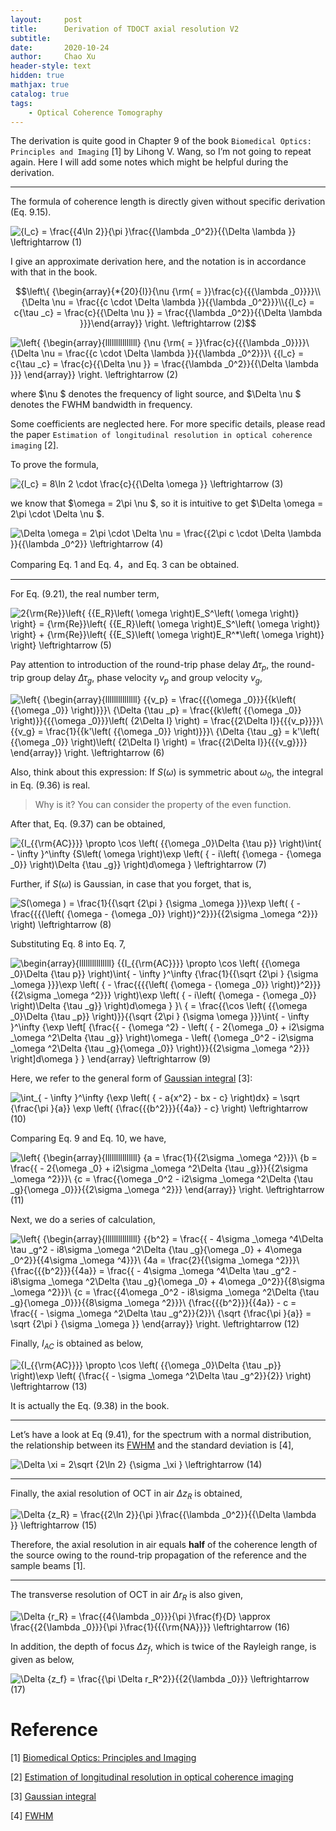 ```yaml
---
layout:     post
title:      Derivation of TDOCT axial resolution V2
subtitle:   
date:       2020-10-24
author:     Chao Xu
header-style: text
hidden: true 
mathjax: true
catalog: true
tags:
    - Optical Coherence Tomography
---
```


The derivation is quite good in Chapter 9 of the book `Biomedical Optics: Principles and Imaging` [1] by Lihong V. Wang,  so I’m not going to repeat again. Here I will add some notes which might be helpful during the derivation. 

------

The formula of coherence length is directly given without specific derivation (Eq. 9.15). 

![{l_c} = \frac{{4\ln 2}}{\pi }\frac{{\lambda _0^2}}{{\Delta \lambda }} \leftrightarrow (1)](http://chart.apis.google.com/chart?cht=tx&chs=1x0&chf=bg,s,FFFFFF00&chco=000000&chl=%7Bl_c%7D%20%3D%20%5Cfrac%7B%7B4%5Cln%202%7D%7D%7B%5Cpi%20%7D%5Cfrac%7B%7B%5Clambda%20_0%5E2%7D%7D%7B%7B%5CDelta%20%5Clambda%20%7D%7D%20%5Cleftrightarrow%20%281%29)

I give an approximate derivation here, and the notation is in accordance with that in the book.

$$\left\{ {\begin{array}{*{20}{l}}{\nu {\rm{ = }}\frac{c}{{{\lambda _0}}}}\\{\Delta \nu  = \frac{{c \cdot \Delta \lambda }}{{\lambda _0^2}}}\\{{l_c} = c{\tau _c} = \frac{c}{{\Delta \nu }} = \frac{{\lambda _0^2}}{{\Delta \lambda }}}\end{array}} \right. \leftrightarrow (2)$$

![\left\{ {\begin{array}{lllllllllllllll} {\nu {\rm{ = }}\frac{c}{{{\lambda _0}}}}\\ {\Delta \nu  = \frac{{c \cdot \Delta \lambda }}{{\lambda _0^2}}}\\ {{l_c} = c{\tau _c} = \frac{c}{{\Delta \nu }} = \frac{{\lambda _0^2}}{{\Delta \lambda }}} \end{array}} \right. \leftrightarrow (2)](http://chart.apis.google.com/chart?cht=tx&chs=1x0&chf=bg,s,FFFFFF00&chco=000000&chl=%5Cleft%5C%7B%20%7B%5Cbegin%7Barray%7D%7Blllllllllllllll%7D%0A%7B%5Cnu%20%7B%5Crm%7B%20%3D%20%7D%7D%5Cfrac%7Bc%7D%7B%7B%7B%5Clambda%20_0%7D%7D%7D%7D%5C%5C%0A%7B%5CDelta%20%5Cnu%20%20%3D%20%5Cfrac%7B%7Bc%20%5Ccdot%20%5CDelta%20%5Clambda%20%7D%7D%7B%7B%5Clambda%20_0%5E2%7D%7D%7D%5C%5C%0A%7B%7Bl_c%7D%20%3D%20c%7B%5Ctau%20_c%7D%20%3D%20%5Cfrac%7Bc%7D%7B%7B%5CDelta%20%5Cnu%20%7D%7D%20%3D%20%5Cfrac%7B%7B%5Clambda%20_0%5E2%7D%7D%7B%7B%5CDelta%20%5Clambda%20%7D%7D%7D%0A%5Cend%7Barray%7D%7D%20%5Cright.%20%5Cleftrightarrow%20%282%29)

where $\nu $ denotes the frequency of light source, and $\Delta \nu $ denotes the FWHM bandwidth in frequency.

Some coefficients are neglected here. For more specific details, please read the paper `Estimation of longitudinal resolution in optical coherence imaging` [2].

To prove the formula,

![{l_c} = 8\ln 2 \cdot \frac{c}{{\Delta \omega }} \leftrightarrow (3)](http://chart.apis.google.com/chart?cht=tx&chs=1x0&chf=bg,s,FFFFFF00&chco=000000&chl=%7Bl_c%7D%20%3D%208%5Cln%202%20%5Ccdot%20%5Cfrac%7Bc%7D%7B%7B%5CDelta%20%5Comega%20%7D%7D%20%5Cleftrightarrow%20%283%29)

  we know that  $\omega  = 2\pi \nu $, so it is intuitive to get $\Delta \omega  = 2\pi  \cdot \Delta \nu $. 

![\Delta \omega  = 2\pi  \cdot \Delta \nu  = \frac{{2\pi c \cdot \Delta \lambda }}{{\lambda _0^2}} \leftrightarrow (4)](http://chart.apis.google.com/chart?cht=tx&chs=1x0&chf=bg,s,FFFFFF00&chco=000000&chl=%5CDelta%20%5Comega%20%20%3D%202%5Cpi%20%20%5Ccdot%20%5CDelta%20%5Cnu%20%20%3D%20%5Cfrac%7B%7B2%5Cpi%20c%20%5Ccdot%20%5CDelta%20%5Clambda%20%7D%7D%7B%7B%5Clambda%20_0%5E2%7D%7D%20%5Cleftrightarrow%20%284%29)

 Comparing Eq. 1 and Eq. 4，and Eq. 3  can be obtained.

------

For Eq. (9.21),  the real number term,

![2{\rm{Re}}\left\{ {{E_R}\left( \omega  \right)E_S^*\left( \omega  \right)} \right\} = {\rm{Re}}\left\{ {{E_R}\left( \omega  \right)E_S^*\left( \omega  \right)} \right\} + {\rm{Re}}\left\{ {{E_S}\left( \omega  \right)E_R^*\left( \omega  \right)} \right\} \leftrightarrow (5)](http://chart.apis.google.com/chart?cht=tx&chs=1x0&chf=bg,s,FFFFFF00&chco=000000&chl=2%7B%5Crm%7BRe%7D%7D%5Cleft%5C%7B%20%7B%7BE_R%7D%5Cleft%28%20%5Comega%20%20%5Cright%29E_S%5E%2A%5Cleft%28%20%5Comega%20%20%5Cright%29%7D%20%5Cright%5C%7D%20%3D%20%7B%5Crm%7BRe%7D%7D%5Cleft%5C%7B%20%7B%7BE_R%7D%5Cleft%28%20%5Comega%20%20%5Cright%29E_S%5E%2A%5Cleft%28%20%5Comega%20%20%5Cright%29%7D%20%5Cright%5C%7D%20%2B%20%7B%5Crm%7BRe%7D%7D%5Cleft%5C%7B%20%7B%7BE_S%7D%5Cleft%28%20%5Comega%20%20%5Cright%29E_R%5E%2A%5Cleft%28%20%5Comega%20%20%5Cright%29%7D%20%5Cright%5C%7D%20%5Cleftrightarrow%20%285%29)

Pay attention to introduction of the round-trip phase delay $\Delta {\tau _p}$, the round-trip group delay $\Delta {\tau _g}$, phase velocity $v_p$ and group velocity $v_g$,

![\left\{ {\begin{array}{lllllllllllllll} {{v_p} = \frac{{{\omega _0}}}{{k\left( {{\omega _0}} \right)}}}\\ {\Delta {\tau _p} = \frac{{k\left( {{\omega _0}} \right)}}{{{\omega _0}}}\left( {2\Delta l} \right) = \frac{{2\Delta l}}{{{v_p}}}}\\ {{v_g} = \frac{1}{{k'\left( {{\omega _0}} \right)}}}\\ {\Delta {\tau _g} = k'\left( {{\omega _0}} \right)\left( {2\Delta l} \right) = \frac{{2\Delta l}}{{{v_g}}}} \end{array}} \right. \leftrightarrow (6)](http://chart.apis.google.com/chart?cht=tx&chs=1x0&chf=bg,s,FFFFFF00&chco=000000&chl=%5Cleft%5C%7B%20%7B%5Cbegin%7Barray%7D%7Blllllllllllllll%7D%0A%7B%7Bv_p%7D%20%3D%20%5Cfrac%7B%7B%7B%5Comega%20_0%7D%7D%7D%7B%7Bk%5Cleft%28%20%7B%7B%5Comega%20_0%7D%7D%20%5Cright%29%7D%7D%7D%5C%5C%0A%7B%5CDelta%20%7B%5Ctau%20_p%7D%20%3D%20%5Cfrac%7B%7Bk%5Cleft%28%20%7B%7B%5Comega%20_0%7D%7D%20%5Cright%29%7D%7D%7B%7B%7B%5Comega%20_0%7D%7D%7D%5Cleft%28%20%7B2%5CDelta%20l%7D%20%5Cright%29%20%3D%20%5Cfrac%7B%7B2%5CDelta%20l%7D%7D%7B%7B%7Bv_p%7D%7D%7D%7D%5C%5C%0A%7B%7Bv_g%7D%20%3D%20%5Cfrac%7B1%7D%7B%7Bk%27%5Cleft%28%20%7B%7B%5Comega%20_0%7D%7D%20%5Cright%29%7D%7D%7D%5C%5C%0A%7B%5CDelta%20%7B%5Ctau%20_g%7D%20%3D%20k%27%5Cleft%28%20%7B%7B%5Comega%20_0%7D%7D%20%5Cright%29%5Cleft%28%20%7B2%5CDelta%20l%7D%20%5Cright%29%20%3D%20%5Cfrac%7B%7B2%5CDelta%20l%7D%7D%7B%7B%7Bv_g%7D%7D%7D%7D%0A%5Cend%7Barray%7D%7D%20%5Cright.%20%5Cleftrightarrow%20%286%29)


Also, think about this expression: If $S\left( \omega  \right)$ is symmetric about ${\omega _0}$, the integral in Eq. (9.36) is real.

> Why is it? You can consider the property of the even function.

After that, Eq. (9.37) can be obtained,

![{I_{{\rm{AC}}}} \propto \cos \left( {{\omega _0}\Delta {\tau _p}} \right)\int_{ - \infty }^\infty  {S\left( \omega  \right)\exp \left( { - i\left( {\omega  - {\omega _0}} \right)\Delta {\tau _g}} \right)d\omega }  \leftrightarrow (7)](http://chart.apis.google.com/chart?cht=tx&chs=1x0&chf=bg,s,FFFFFF00&chco=000000&chl=%7BI_%7B%7B%5Crm%7BAC%7D%7D%7D%7D%20%5Cpropto%20%5Ccos%20%5Cleft%28%20%7B%7B%5Comega%20_0%7D%5CDelta%20%7B%5Ctau%20_p%7D%7D%20%5Cright%29%5Cint_%7B%20-%20%5Cinfty%20%7D%5E%5Cinfty%20%20%7BS%5Cleft%28%20%5Comega%20%20%5Cright%29%5Cexp%20%5Cleft%28%20%7B%20-%20i%5Cleft%28%20%7B%5Comega%20%20-%20%7B%5Comega%20_0%7D%7D%20%5Cright%29%5CDelta%20%7B%5Ctau%20_g%7D%7D%20%5Cright%29d%5Comega%20%7D%20%20%5Cleftrightarrow%20%287%29)

Further, if $S\left( \omega  \right)$ is Gaussian, in case that you forget, that is,

![S(\omega ) = \frac{1}{{\sqrt {2\pi } {\sigma _\omega }}}\exp \left( { - \frac{{{{\left( {\omega  - {\omega _0}} \right)}^2}}}{{2\sigma _\omega ^2}}} \right) \leftrightarrow (8)](http://chart.apis.google.com/chart?cht=tx&chs=1x0&chf=bg,s,FFFFFF00&chco=000000&chl=S%28%5Comega%20%29%20%3D%20%5Cfrac%7B1%7D%7B%7B%5Csqrt%20%7B2%5Cpi%20%7D%20%7B%5Csigma%20_%5Comega%20%7D%7D%7D%5Cexp%20%5Cleft%28%20%7B%20-%20%5Cfrac%7B%7B%7B%7B%5Cleft%28%20%7B%5Comega%20%20-%20%7B%5Comega%20_0%7D%7D%20%5Cright%29%7D%5E2%7D%7D%7D%7B%7B2%5Csigma%20_%5Comega%20%5E2%7D%7D%7D%20%5Cright%29%20%5Cleftrightarrow%20%288%29)

Substituting Eq. 8 into Eq. 7, 

![\begin{array}{lllllllllllllll} {{I_{{\rm{AC}}}} \propto \cos \left( {{\omega _0}\Delta {\tau _p}} \right)\int_{ - \infty }^\infty  {\frac{1}{{\sqrt {2\pi } {\sigma _\omega }}}\exp \left( { - \frac{{{{\left( {\omega  - {\omega _0}} \right)}^2}}}{{2\sigma _\omega ^2}}} \right)\exp \left( { - i\left( {\omega  - {\omega _0}} \right)\Delta {\tau _g}} \right)d\omega } }\\ { = \frac{{\cos \left( {{\omega _0}\Delta {\tau _p}} \right)}}{{\sqrt {2\pi } {\sigma _\omega }}}\int_{ - \infty }^\infty  {\exp \left[ {\frac{{ - {\omega ^2} - \left( { - 2{\omega _0} + i2\sigma _\omega ^2\Delta {\tau _g}} \right)\omega  - \left( {\omega _0^2 - i2\sigma _\omega ^2\Delta {\tau _g}{\omega _0}} \right)}}{{2\sigma _\omega ^2}}} \right]d\omega } } \end{array} \leftrightarrow (9)](http://chart.apis.google.com/chart?cht=tx&chs=1x0&chf=bg,s,FFFFFF00&chco=000000&chl=%5Cbegin%7Barray%7D%7Blllllllllllllll%7D%0A%7B%7BI_%7B%7B%5Crm%7BAC%7D%7D%7D%7D%20%5Cpropto%20%5Ccos%20%5Cleft%28%20%7B%7B%5Comega%20_0%7D%5CDelta%20%7B%5Ctau%20_p%7D%7D%20%5Cright%29%5Cint_%7B%20-%20%5Cinfty%20%7D%5E%5Cinfty%20%20%7B%5Cfrac%7B1%7D%7B%7B%5Csqrt%20%7B2%5Cpi%20%7D%20%7B%5Csigma%20_%5Comega%20%7D%7D%7D%5Cexp%20%5Cleft%28%20%7B%20-%20%5Cfrac%7B%7B%7B%7B%5Cleft%28%20%7B%5Comega%20%20-%20%7B%5Comega%20_0%7D%7D%20%5Cright%29%7D%5E2%7D%7D%7D%7B%7B2%5Csigma%20_%5Comega%20%5E2%7D%7D%7D%20%5Cright%29%5Cexp%20%5Cleft%28%20%7B%20-%20i%5Cleft%28%20%7B%5Comega%20%20-%20%7B%5Comega%20_0%7D%7D%20%5Cright%29%5CDelta%20%7B%5Ctau%20_g%7D%7D%20%5Cright%29d%5Comega%20%7D%20%7D%5C%5C%0A%7B%20%3D%20%5Cfrac%7B%7B%5Ccos%20%5Cleft%28%20%7B%7B%5Comega%20_0%7D%5CDelta%20%7B%5Ctau%20_p%7D%7D%20%5Cright%29%7D%7D%7B%7B%5Csqrt%20%7B2%5Cpi%20%7D%20%7B%5Csigma%20_%5Comega%20%7D%7D%7D%5Cint_%7B%20-%20%5Cinfty%20%7D%5E%5Cinfty%20%20%7B%5Cexp%20%5Cleft%5B%20%7B%5Cfrac%7B%7B%20-%20%7B%5Comega%20%5E2%7D%20-%20%5Cleft%28%20%7B%20-%202%7B%5Comega%20_0%7D%20%2B%20i2%5Csigma%20_%5Comega%20%5E2%5CDelta%20%7B%5Ctau%20_g%7D%7D%20%5Cright%29%5Comega%20%20-%20%5Cleft%28%20%7B%5Comega%20_0%5E2%20-%20i2%5Csigma%20_%5Comega%20%5E2%5CDelta%20%7B%5Ctau%20_g%7D%7B%5Comega%20_0%7D%7D%20%5Cright%29%7D%7D%7B%7B2%5Csigma%20_%5Comega%20%5E2%7D%7D%7D%20%5Cright%5Dd%5Comega%20%7D%20%7D%0A%5Cend%7Barray%7D%20%5Cleftrightarrow%20%289%29)

Here, we refer to the general form of [Gaussian integral](https://en.wikipedia.org/wiki/Gaussian_integral) [3]:

![\int_{ - \infty }^\infty  {\exp \left( { - a{x^2} - bx - c} \right)dx}  = \sqrt {\frac{\pi }{a}} \exp \left( {\frac{{{b^2}}}{{4a}} - c} \right) \leftrightarrow (10)](http://chart.apis.google.com/chart?cht=tx&chs=1x0&chf=bg,s,FFFFFF00&chco=000000&chl=%5Cint_%7B%20-%20%5Cinfty%20%7D%5E%5Cinfty%20%20%7B%5Cexp%20%5Cleft%28%20%7B%20-%20a%7Bx%5E2%7D%20-%20bx%20-%20c%7D%20%5Cright%29dx%7D%20%20%3D%20%5Csqrt%20%7B%5Cfrac%7B%5Cpi%20%7D%7Ba%7D%7D%20%5Cexp%20%5Cleft%28%20%7B%5Cfrac%7B%7B%7Bb%5E2%7D%7D%7D%7B%7B4a%7D%7D%20-%20c%7D%20%5Cright%29%20%5Cleftrightarrow%20%2810%29)

Comparing Eq. 9 and Eq. 10, we have,

![\left\{ {\begin{array}{lllllllllllllll} {a = \frac{1}{{2\sigma _\omega ^2}}}\\ {b = \frac{{ - 2{\omega _0} + i2\sigma _\omega ^2\Delta {\tau _g}}}{{2\sigma _\omega ^2}}}\\ {c = \frac{{\omega _0^2 - i2\sigma _\omega ^2\Delta {\tau _g}{\omega _0}}}{{2\sigma _\omega ^2}}} \end{array}} \right. \leftrightarrow (11)](http://chart.apis.google.com/chart?cht=tx&chs=1x0&chf=bg,s,FFFFFF00&chco=000000&chl=%5Cleft%5C%7B%20%7B%5Cbegin%7Barray%7D%7Blllllllllllllll%7D%0A%7Ba%20%3D%20%5Cfrac%7B1%7D%7B%7B2%5Csigma%20_%5Comega%20%5E2%7D%7D%7D%5C%5C%0A%7Bb%20%3D%20%5Cfrac%7B%7B%20-%202%7B%5Comega%20_0%7D%20%2B%20i2%5Csigma%20_%5Comega%20%5E2%5CDelta%20%7B%5Ctau%20_g%7D%7D%7D%7B%7B2%5Csigma%20_%5Comega%20%5E2%7D%7D%7D%5C%5C%0A%7Bc%20%3D%20%5Cfrac%7B%7B%5Comega%20_0%5E2%20-%20i2%5Csigma%20_%5Comega%20%5E2%5CDelta%20%7B%5Ctau%20_g%7D%7B%5Comega%20_0%7D%7D%7D%7B%7B2%5Csigma%20_%5Comega%20%5E2%7D%7D%7D%0A%5Cend%7Barray%7D%7D%20%5Cright.%20%5Cleftrightarrow%20%2811%29)

Next, we do a series of calculation,

![\left\{ {\begin{array}{lllllllllllllll} {{b^2} = \frac{{ - 4\sigma _\omega ^4\Delta \tau _g^2 - i8\sigma _\omega ^2\Delta {\tau _g}{\omega _0} + 4\omega _0^2}}{{4\sigma _\omega ^4}}}\\ {4a = \frac{2}{{\sigma _\omega ^2}}}\\ {\frac{{{b^2}}}{{4a}} = \frac{{ - 4\sigma _\omega ^4\Delta \tau _g^2 - i8\sigma _\omega ^2\Delta {\tau _g}{\omega _0} + 4\omega _0^2}}{{8\sigma _\omega ^2}}}\\ {c = \frac{{4\omega _0^2 - i8\sigma _\omega ^2\Delta {\tau _g}{\omega _0}}}{{8\sigma _\omega ^2}}}\\ {\frac{{{b^2}}}{{4a}} - c = \frac{{ - \sigma _\omega ^2\Delta \tau _g^2}}{2}}\\ {\sqrt {\frac{\pi }{a}}  = \sqrt {2\pi } {\sigma _\omega }} \end{array}} \right. \leftrightarrow (12)](http://chart.apis.google.com/chart?cht=tx&chs=1x0&chf=bg,s,FFFFFF00&chco=000000&chl=%5Cleft%5C%7B%20%7B%5Cbegin%7Barray%7D%7Blllllllllllllll%7D%0A%7B%7Bb%5E2%7D%20%3D%20%5Cfrac%7B%7B%20-%204%5Csigma%20_%5Comega%20%5E4%5CDelta%20%5Ctau%20_g%5E2%20-%20i8%5Csigma%20_%5Comega%20%5E2%5CDelta%20%7B%5Ctau%20_g%7D%7B%5Comega%20_0%7D%20%2B%204%5Comega%20_0%5E2%7D%7D%7B%7B4%5Csigma%20_%5Comega%20%5E4%7D%7D%7D%5C%5C%0A%7B4a%20%3D%20%5Cfrac%7B2%7D%7B%7B%5Csigma%20_%5Comega%20%5E2%7D%7D%7D%5C%5C%0A%7B%5Cfrac%7B%7B%7Bb%5E2%7D%7D%7D%7B%7B4a%7D%7D%20%3D%20%5Cfrac%7B%7B%20-%204%5Csigma%20_%5Comega%20%5E4%5CDelta%20%5Ctau%20_g%5E2%20-%20i8%5Csigma%20_%5Comega%20%5E2%5CDelta%20%7B%5Ctau%20_g%7D%7B%5Comega%20_0%7D%20%2B%204%5Comega%20_0%5E2%7D%7D%7B%7B8%5Csigma%20_%5Comega%20%5E2%7D%7D%7D%5C%5C%0A%7Bc%20%3D%20%5Cfrac%7B%7B4%5Comega%20_0%5E2%20-%20i8%5Csigma%20_%5Comega%20%5E2%5CDelta%20%7B%5Ctau%20_g%7D%7B%5Comega%20_0%7D%7D%7D%7B%7B8%5Csigma%20_%5Comega%20%5E2%7D%7D%7D%5C%5C%0A%7B%5Cfrac%7B%7B%7Bb%5E2%7D%7D%7D%7B%7B4a%7D%7D%20-%20c%20%3D%20%5Cfrac%7B%7B%20-%20%5Csigma%20_%5Comega%20%5E2%5CDelta%20%5Ctau%20_g%5E2%7D%7D%7B2%7D%7D%5C%5C%0A%7B%5Csqrt%20%7B%5Cfrac%7B%5Cpi%20%7D%7Ba%7D%7D%20%20%3D%20%5Csqrt%20%7B2%5Cpi%20%7D%20%7B%5Csigma%20_%5Comega%20%7D%7D%0A%5Cend%7Barray%7D%7D%20%5Cright.%20%5Cleftrightarrow%20%2812%29)

Finally, $I_{AC}$ is obtained as below,

![{I_{{\rm{AC}}}} \propto \cos \left( {{\omega _0}\Delta {\tau _p}} \right)\exp \left( {\frac{{ - \sigma _\omega ^2\Delta \tau _g^2}}{2}} \right) \leftrightarrow (13)](http://chart.apis.google.com/chart?cht=tx&chs=1x0&chf=bg,s,FFFFFF00&chco=000000&chl=%7BI_%7B%7B%5Crm%7BAC%7D%7D%7D%7D%20%5Cpropto%20%5Ccos%20%5Cleft%28%20%7B%7B%5Comega%20_0%7D%5CDelta%20%7B%5Ctau%20_p%7D%7D%20%5Cright%29%5Cexp%20%5Cleft%28%20%7B%5Cfrac%7B%7B%20-%20%5Csigma%20_%5Comega%20%5E2%5CDelta%20%5Ctau%20_g%5E2%7D%7D%7B2%7D%7D%20%5Cright%29%20%5Cleftrightarrow%20%2813%29)

It is actually the Eq. (9.38) in the book. 

------

Let’s have a look at Eq (9.41), for the spectrum with a normal distribution, the relationship between its [FWHM](https://en.wikipedia.org/wiki/Full_width_at_half_maximum) and the standard deviation is [4],

![\Delta \xi  = 2\sqrt {2\ln 2} {\sigma _\xi } \leftrightarrow (14)](http://chart.apis.google.com/chart?cht=tx&chs=1x0&chf=bg,s,FFFFFF00&chco=000000&chl=%5CDelta%20%5Cxi%20%20%3D%202%5Csqrt%20%7B2%5Cln%202%7D%20%7B%5Csigma%20_%5Cxi%20%7D%20%5Cleftrightarrow%20%2814%29)

------

Finally, the axial resolution of OCT in air $\Delta {z_R}$ is obtained,

![\Delta {z_R} = \frac{{2\ln 2}}{\pi }\frac{{\lambda _0^2}}{{\Delta \lambda }} \leftrightarrow (15)](http://chart.apis.google.com/chart?cht=tx&chs=1x0&chf=bg,s,FFFFFF00&chco=000000&chl=%5CDelta%20%7Bz_R%7D%20%3D%20%5Cfrac%7B%7B2%5Cln%202%7D%7D%7B%5Cpi%20%7D%5Cfrac%7B%7B%5Clambda%20_0%5E2%7D%7D%7B%7B%5CDelta%20%5Clambda%20%7D%7D%20%5Cleftrightarrow%20%2815%29)

Therefore, the axial resolution in air equals **half** of the coherence length of the source owing to the round-trip propagation of the reference and the sample beams [1].

------

The transverse resolution of OCT in air $\Delta {r_R}$ is also given,

![\Delta {r_R} = \frac{{4{\lambda _0}}}{\pi }\frac{f}{D} \approx \frac{{2{\lambda _0}}}{\pi }\frac{1}{{{\rm{NA}}}} \leftrightarrow (16)](http://chart.apis.google.com/chart?cht=tx&chs=1x0&chf=bg,s,FFFFFF00&chco=000000&chl=%5CDelta%20%7Br_R%7D%20%3D%20%5Cfrac%7B%7B4%7B%5Clambda%20_0%7D%7D%7D%7B%5Cpi%20%7D%5Cfrac%7Bf%7D%7BD%7D%20%5Capprox%20%5Cfrac%7B%7B2%7B%5Clambda%20_0%7D%7D%7D%7B%5Cpi%20%7D%5Cfrac%7B1%7D%7B%7B%7B%5Crm%7BNA%7D%7D%7D%7D%20%5Cleftrightarrow%20%2816%29)

In addition, the depth of focus $\Delta {z_f}$, which is twice of the Rayleigh range,  is given as below,

![\Delta {z_f} = \frac{{\pi \Delta r_R^2}}{{2{\lambda _0}}} \leftrightarrow (17)](http://chart.apis.google.com/chart?cht=tx&chs=1x0&chf=bg,s,FFFFFF00&chco=000000&chl=%5CDelta%20%7Bz_f%7D%20%3D%20%5Cfrac%7B%7B%5Cpi%20%5CDelta%20r_R%5E2%7D%7D%7B%7B2%7B%5Clambda%20_0%7D%7D%7D%20%5Cleftrightarrow%20%2817%29)

# Reference

[1] [Biomedical Optics: Principles and Imaging](https://onlinelibrary.wiley.com/doi/book/10.1002/9780470177013)

[2] [Estimation of longitudinal resolution in optical coherence imaging](https://www.osapublishing.org/abstract.cfm?URI=ao-41-25-5256)

[3] [Gaussian integral](https://en.wikipedia.org/wiki/Gaussian_integral)

[4]  [FWHM](https://en.wikipedia.org/wiki/Full_width_at_half_maximum)

 